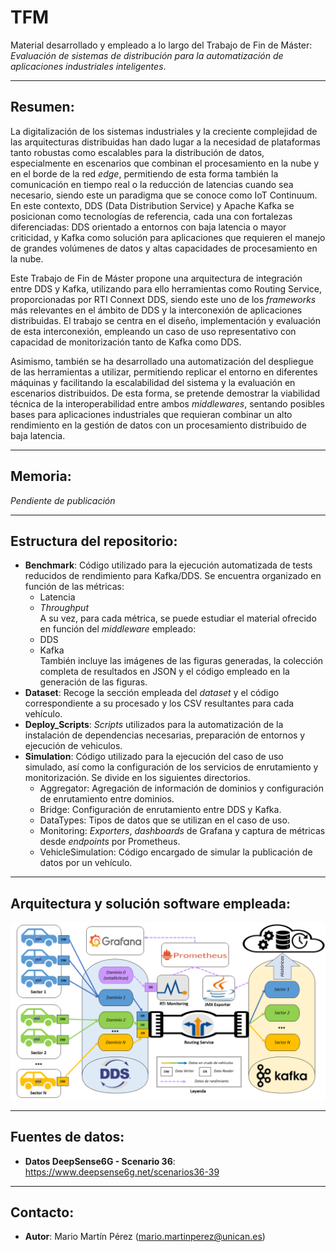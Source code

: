 # TFM
Material desarrollado y empleado a lo largo del Trabajo de Fin de Máster: *Evaluación de sistemas de distribución para la automatización de aplicaciones industriales inteligentes*.

------------------------------------------

## Resumen:

La digitalización de los sistemas industriales y la creciente complejidad de las arquitecturas distribuidas han dado lugar a la necesidad de plataformas tanto robustas como escalables para la distribución de datos, especialmente en escenarios que combinan el procesamiento en la nube y en el borde de la red *edge*, permitiendo de esta forma también la comunicación en tiempo real o la reducción de latencias cuando sea necesario, siendo este un paradigma que se conoce como IoT Continuum. En este contexto, DDS (Data Distribution Service) y Apache Kafka se posicionan como tecnologías de referencia, cada una con fortalezas diferenciadas: DDS orientado a entornos con baja latencia o mayor criticidad, y Kafka como solución para aplicaciones que requieren el manejo de grandes volúmenes de datos y altas capacidades de procesamiento en la nube.

Este Trabajo de Fin de Máster propone una arquitectura de integración entre DDS y Kafka, utilizando para ello herramientas como Routing Service, proporcionadas por RTI Connext DDS, siendo este uno de los *frameworks* más relevantes en el ámbito de DDS y la interconexión de aplicaciones distribuidas. El trabajo se centra en el diseño, implementación y evaluación de esta interconexión, empleando un caso de uso representativo con capacidad de monitorización tanto de Kafka como DDS.

Asimismo, también se ha desarrollado una automatización del despliegue de las herramientas a utilizar, permitiendo replicar el entorno en diferentes máquinas y facilitando la escalabilidad del sistema y la evaluación en escenarios distribuidos. De esta forma, se pretende demostrar la viabilidad técnica de la interoperabilidad entre ambos *middlewares*, sentando posibles bases para aplicaciones industriales que requieran combinar un alto rendimiento en la gestión de datos con un procesamiento distribuido de baja latencia.

------------------------------------------
## Memoria:

*Pendiente de publicación*

------------------------------------------

## Estructura del repositorio:
* **Benchmark**: Código utilizado para la ejecución automatizada de tests reducidos de rendimiento para Kafka/DDS. Se encuentra organizado en función de las métricas:
  - Latencia
  - *Throughput*  
A su vez, para cada métrica, se puede estudiar el material ofrecido en función del *middleware* empleado:
  - DDS
  - Kafka  
También incluye las imágenes de las figuras generadas, la colección completa de resultados en JSON y el código empleado en la generación de las figuras.
* **Dataset**: Recoge la sección empleada del *dataset* y el código correspondiente a su procesado y los CSV resultantes para cada vehículo.
* **Deploy_Scripts**: *Scripts* utilizados para la automatización de la instalación de dependencias necesarias, preparación de entornos y ejecución de vehiculos.
* **Simulation**: Código utilizado para la ejecución del caso de uso simulado, así como la configuración de los servicios de enrutamiento y monitorización. Se divide en los siguientes directorios.
  - Aggregator: Agregación de información de dominios y configuración de enrutamiento entre dominios.
  - Bridge: Configuración de enrutamiento entre DDS y Kafka.
  - DataTypes: Tipos de datos que se utilizan en el caso de uso.
  - Monitoring: *Exporters*, *dashboards* de Grafana y captura de métricas desde *endpoints* por Prometheus.
  - VehicleSimulation: Código encargado de simular la publicación de datos por un vehículo.

------------------------------------------

## Arquitectura y solución software empleada:


![](Arquitectura-SolucionSwPropuesta.png)

------------------------------------------

## Fuentes de datos:
* **Datos DeepSense6G - Scenario 36**: https://www.deepsense6g.net/scenarios36-39

------------------------------------------

## Contacto:
* **Autor**: Mario Martín Pérez (mario.martinperez@unican.es)
